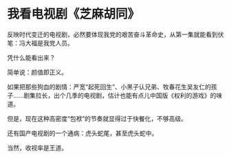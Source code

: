 # 我看电视剧《芝麻胡同》

反映时代变迁的电视剧，必然要体现我党的艰苦奋斗革命史，从第一集就能看到伏笔：冯大福是我党人员。

凭什么能看出来？

简单说：颜值即正义。

如果把那些狗血的剧情：严宽“起死回生”、小黑子认兄弟、牧春花生吴友仁的孩子......剧集拉长，出个几季的电视剧，估计也能有点儿中国版《权利的游戏》的味道。

但是，现在这种高密度“包袱”的节奏就显得过于快餐化，不够高级。

还有国产电视剧的一个通病：虎头蛇尾，甚至虎头蛇中。

当然，收视率是王道。
